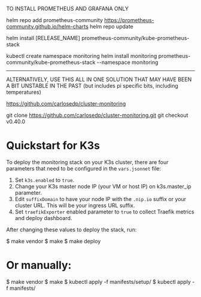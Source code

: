 TO INSTALL PROMETHEUS AND GRAFANA ONLY

helm repo add prometheus-community https://prometheus-community.github.io/helm-charts
helm repo update

helm install [RELEASE_NAME] prometheus-community/kube-prometheus-stack

kubectl create namespace monitoring
helm install monitoring prometheus-community/kube-prometheus-stack --namespace monitoring

---------------------------------------------------------------------------------------

ALTERNATIVELY, USE THIS ALL IN ONE SOLUTION THAT MAY HAVE BEEN A BIT UNSTABLE IN THE PAST
(but includes pi specific bits, including temperatures)

https://github.com/carlosedp/cluster-monitoring

git clone https://github.com/carlosedp/cluster-monitoring.git
git checkout v0.40.0

# Quickstart for K3s
To deploy the monitoring stack on your K3s cluster, there are four parameters that need to be configured in the `vars.jsonnet` file:

1. Set `k3s.enabled` to `true`.
1. Change your K3s master node IP (your VM or host IP) on k3s.master_ip parameter.
1. Edit `suffixDomain` to have your node IP with the `.nip.io` suffix or your cluster URL. This will be your ingress URL suffix.
1. Set `traefikExporter` enabled parameter to `true` to collect Traefik metrics and deploy dashboard.

After changing these values to deploy the stack, run:

$ make vendor
$ make
$ make deploy

# Or manually:

$ make vendor
$ make
$ kubectl apply -f manifests/setup/
$ kubectl apply -f manifests/
